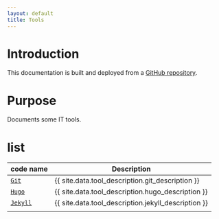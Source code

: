 ```yaml
---
layout: default
title: Tools
---
```


[//]: #(Reference)
[repo_source]: https://github.com/abelgacem/project
[tool_git]:    ./list/git/README
[tool_hugo]:   ./list/hugo/README
[tool_jekyll]: ./list/jekyll/README


# Introduction
This documentation is built and deployed from a [GitHub repository][repo_source].

# Purpose
Documents some IT tools.

# list

|code name|Description|
|-|-|
|[`Git`][tool_git]|{{ site.data.tool_description.git_description }}|
|[`Hugo`][tool_hugo]|{{ site.data.tool_description.hugo_description }}|
|[`Jekyll`][tool_jekyll]|{{ site.data.tool_description.jekyll_description }}|
||||

<br>

